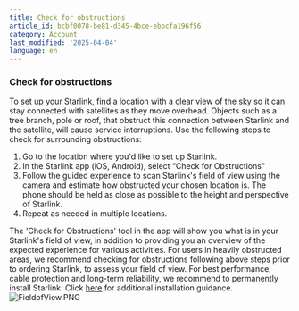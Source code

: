 ```yaml
---
title: Check for obstructions
article_id: bcbf0078-be81-d345-4bce-ebbcfa196f56
category: Account
last_modified: '2025-04-04'
language: en
---
```


### Check for obstructions
To set up your Starlink, find a location with a clear view of the sky so it can stay connected with satellites as they move overhead. Objects such as a tree branch, pole or roof, that obstruct this connection between Starlink and the satellite, will cause service interruptions. 
Use the following steps to check for surrounding obstructions:
  1. Go to the location where you'd like to set up Starlink.
  2. In the Starlink app (iOS, Android), select “Check for Obstructions”
  3. Follow the guided experience to scan Starlink's field of view using the camera and estimate how obstructed your chosen location is. The phone should be held as close as possible to the height and perspective of Starlink.
  4. Repeat as needed in multiple locations.


The 'Check for Obstructions' tool in the app will show you what is in your Starlink's field of view, in addition to providing you an overview of the expected experience for various activities.
For users in heavily obstructed areas, we recommend checking for obstructions following above steps prior to ordering Starlink, to assess your field of view.
For best performance, cable protection and long-term reliability, we recommend to permanently install Starlink. Click [here](https://www.starlink.com/support/article/<https:/www.starlink.com/videos/5>) for additional installation guidance. 
![FieldofView.PNG](https://www.starlink.com/public-files/FieldofView.png)